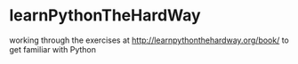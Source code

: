 # learnPythonTheHardWay
working through the exercises at http://learnpythonthehardway.org/book/ to get familiar with Python
